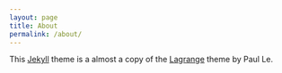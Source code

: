 ```yaml
---
layout: page
title: About
permalink: /about/
---
```


This [Jekyll](http://jekyllrb.com/) theme is a almost a copy of the [Lagrange](https://lenpaul.github.io/Lagrange/) theme by Paul Le.